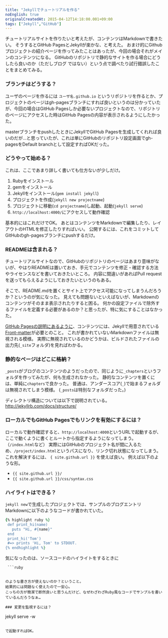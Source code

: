```yaml
---
title: "Jekyllでチュートリアルを作る"
noEnglish: true
originalCreatedAt: 2015-04-12T14:18:00.001+09:00
tags: ["Jekyll","GitHub"]
---
```

チュートリアルサイトを作りたいと考えたが、コンテンツはMarkdownで書きたい。
そうするとGitHub PagesとJekyllが楽かな、と考えた。
おまけ的にGithubプロジェクトの紹介ページを作ってみたことはあったが、今回の場合それがメインのコンテンツになる。
GitHubのリポジトリで静的なサイトを作る場合にどうしたら良いのか（ただしブログ ではない）という点で調べたり試行錯誤したことをまとめてみる。
<!--more-->

### ブランチはどうする？

ユーザのページを作るには `ユーザ名.github.io` というリポジトリを作るとか、プロジェクトのページはgh-pagesブランチにすれば良いというのは分かっていたが、今回の場合はGitHub Pagesしか必要ないプロジェクトなので、リポジトリのページにアクセスした時はGitHub Pagesの内容が表示されるようにしたかった。

masterブランチをpushしたときにJekyllでGitHub Pagesを生成してくれれば良いのだが…と思っていたが、これは単にGitHubのリポジトリ設定画面でgh-pagesをDefault branchとして設定すればOKだった。

### どうやって始める？

これは、ここであまり詳しく書いても仕方ないが少しだけ。

1. Rubyをインストール
1. gemをインストール
1. Jekyllをインストール(`gem install jekyll`)
1. プロジェクトを作成(`jekyll new projectname`)
1. プロジェクトに移動(`cd projectname`)し起動、起動(`jekyll serve`)
1. `http://localhost:4000/`にアクセスして動作確認

基本的にはこれだけでOK。
あとはコンテンツをMarkdownで編集したり、レイアウトのHTMLを修正したりすればいい。
公開するには、これをコミットしてGitHubのgh-pagesブランチにpushするだけ。

### READMEは含まれる？

チュートリアルサイトなので、GitHubのリポジトリのページはあまり意味がないが、やはりREADMEは置いておき、手元でコンテンツを修正・確認する方法やライセンスなどを書いておきたいところ。
内容に間違いがあればPull requestを送ってもらえるようにしておきたいというのもある。

そこで、README.mdを置くとサイト上でアクセス可能になってしまうんだろうか？というのが気になった。
見えても問題ないといえばないが、Markdownのコンテンツがそのまま表示されたりすると困る。
何かの設定ファイルで除外するファイルを定義する必要があるのか？と思ったが、特に気にすることはなかった。

[GitHub Pagesの説明にあるように](https://help.github.com/articles/using-jekyll-with-pages/#frontmatter-is-required)、コンテンツには、Jekyllで用意されている[Front-matter](http://jekyllrb-ja.github.io/docs/frontmatter/)が必要とのこと。
これが書かれていないMarkdownファイルは無視される模様。
実際に無視されているのかどうかは、ビルドされたファイルの出力先(`_site`フォルダ)を見ればわかる。

### 静的なページはどこに格納？

`_posts`がブログのコンテンツのようだったので、同じように`_chapters`というフォルダを作ってみたが、何も生成されなかった。
静的なコンテンツを置くには、単純に`chapters`で良かった。
普通は、アンダースコア(`_`)で始まるフォルダは無視されてしまう模様。
(`_posts`は特別なフォルダだった。)

ディレクトリ構造については以下で説明されている。
http://jekyllrb.com/docs/structure/

### ローカルでもGitHub Pagesでもリンクを有効にするには？

ローカルで動作確認すると、`http://localhost:4000`というURLで起動するが、ここで動くように書くとルートから指定するようになってしまう。
（`/index.html`など）
実際にはGitHubのプロジェクト名が間に入るため、`/project/index.html`というパスになり、リンク切れ状態になってしまう。
これを解決するには、 <code v-pre>{ site.github.url }}</code> を使えば良い。
例えば以下のような形。

* <code v-pre>{{ site.github.url }}/</code>
* <code v-pre>{{ site.github.url }}/css/syntax.css</code>

### ハイライトはできる？

`jekyll new`で生成したプロジェクトでは、サンプルのブログエントリMarkdownに以下のようなコードが書かれていた。

```ruby
{% highlight ruby %}
 def print_hi(name)
   puts "Hi, #{name}"
 end
 print_hi('Tom')
 #=> prints 'Hi, Tom' to STDOUT.
{% endhighlight %}
```

気になったのは、ソースコードのハイライトをするときに

```
 ```ruby
 ```
```

のような書き方が使えないのか？ということ。
結果的には問題なく使えたので一安心。
こっちの方が簡潔で断然良いと思うんだけど、なぜわざわざRuby風なコードでサンプルを書いているんだろうなぁ…

### 変更を監視するには？

```
jekyll serve -w
```

で起動すればOK。
